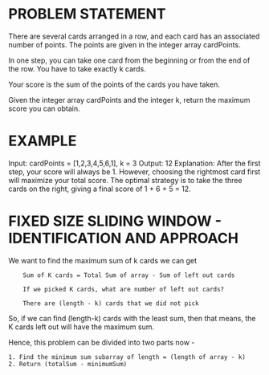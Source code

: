 # PROBLEM STATEMENT

There are several cards arranged in a row, and each card has an associated number of points. The points are given in the integer array cardPoints.

In one step, you can take one card from the beginning or from the end of the row. You have to take exactly k cards.

Your score is the sum of the points of the cards you have taken.

Given the integer array cardPoints and the integer k, return the maximum score you can obtain.


# EXAMPLE

Input: cardPoints = [1,2,3,4,5,6,1], k = 3
Output: 12
Explanation: After the first step, your score will always be 1. However, choosing the rightmost card first will maximize your total score. The optimal strategy is to take the three cards on the right, giving a final score of 1 + 6 + 5 = 12.


# FIXED SIZE SLIDING WINDOW - IDENTIFICATION AND APPROACH

We want to find the maximum sum of k cards we can get

		Sum of K cards = Total Sum of array - Sum of left out cards
		
		If we picked K cards, what are number of left out cards? 
		
		There are (length - k) cards that we did not pick
		
So, if we can find (length-k) cards with the least sum, then that means, the K cards left out will have the maximum sum. 
		
Hence, this problem can be divided into two parts now - 

	1. Find the minimum sum subarray of length = (length of array - k)
	2. Return (totalSum - minimumSum)